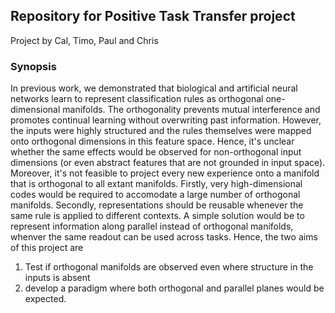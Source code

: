## Repository for Positive Task Transfer project   
Project by Cal, Timo, Paul and Chris
### Synopsis
In previous work, we demonstrated that biological and artificial neural networks learn to represent classification rules as orthogonal one-dimensional manifolds. 
The orthogonality prevents mutual interference and promotes continual learning without overwriting past information. 
However, the inputs were highly structured and the rules themselves were mapped onto orthogonal dimensions in this feature space. Hence, it's unclear whether 
the same effects would be observed for non-orthogonal input dimensions (or even abstract features that are not grounded in input space).
Moreover, it's not feasible to project every new experience onto a manifold that is orthogonal to all extant manifolds. Firstly, very high-dimensional codes would be
required to accomodate a large number of orthogonal manifolds. Secondly, representations should be reusable whenever the same rule is applied to different contexts.
A simple solution would be to represent information along parallel instead of orthogonal manifolds, whenver the same readout can be used across tasks. 
Hence, the two aims of this project are 
1) Test if orthogonal manifolds are observed even where structure in the inputs is absent
2) develop a paradigm where both orthogonal and parallel planes would be expected.




